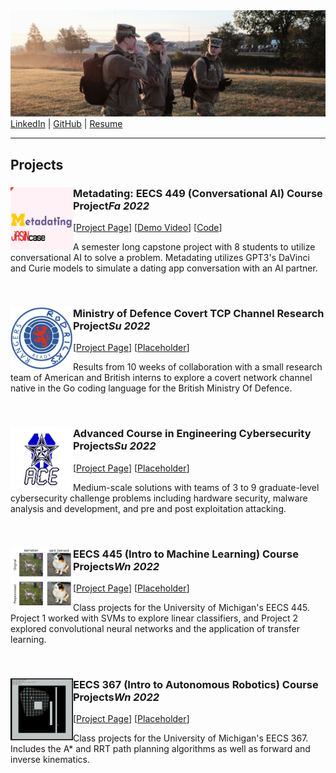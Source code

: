 <!-- <BODY BGCOLOR="FFFFFF"> -->
<CENTER><IMG SRC="/assets/images/copyrotcnerdshit.JPG" ALIGN="BOTTOM"> </CENTER>
<a href="https://www.linkedin.com/in/owenthomasyoung/" target="_blank" rel="noopener noreferrer">LinkedIn</a> | <a href="https://github.com/otyoung" target="_blank" rel="noopener noreferrer">GitHub</a> | <a href="http://www.otyoung.com/assets/documents/Owen%20Young%20Resume.pdf" target="_blank" rel="noopener noreferrer">Resume</a>
<HR>
<section name="projects">
  <H2>Projects</H2>
  <div class="project-section">
    <img src="/assets/images/metadating.png" align="left" width="100">
    <H3>Metadating: EECS 449 (Conversational AI) Course Project<em>Fa 2022</em></H3>
    [<a href="https://www.otyoung.com/projects/metadating" target="_blank" rel="noopener noreferrer">Project Page</a>] [<a href="https://www.youtube.com/watch?v=uCLP3tOa7M8" target="_blank" rel="noopener noreferrer">Demo Video</a>] [<a href="https://github.com/JasInCase/Metadating" target="_blank" rel="noopener noreferrer">Code</a>]
    <p>A semester long capstone project with 8 students to utilize conversational AI to solve a problem. Metadating utilizes GPT3's DaVinci and Curie models to simulate a dating app conversation with an AI partner.</p>
  </div>
  <br>
  <div class="project-section">
    <img src="/assets/images/rrPic.png" align="left" width="100">
    <H3>Ministry of Defence Covert TCP Channel Research Project<em>Su 2022</em></H3>
    [<a href="https://www.otyoung.com/projects/mod-research" target="_blank" rel="noopener noreferrer">Project Page</a>] [<a href="https://github.com/otyoung" target="_blank" rel="noopener noreferrer">Placeholder</a>]
    <p>Results from 10 weeks of collaboration with a small research team of American and British interns to explore a covert network channel native in the Go coding language for the British Ministry Of Defence.</p>
  </div>
  <br>
  <div class="project-section">
    <img src="/assets/images/acePic.png" align="left" width="100">
    <H3>Advanced Course in Engineering Cybersecurity Projects<em>Su 2022</em></H3>
    [<a href="https://www.otyoung.com/projects/ace-cyber" target="_blank" rel="noopener noreferrer">Project Page</a>] [<a href="https://github.com/otyoung" target="_blank" rel="noopener noreferrer">Placeholder</a>]
    <p>Medium-scale solutions with teams of 3 to 9 graduate-level cybersecurity challenge problems including hardware security, malware analysis and development, and pre and post exploitation attacking.</p>
  </div>
  <br>
  <div class="project-section">
    <img src="/assets/images/eecs445sc.png" align="left" width="100">
    <H3>EECS 445 (Intro to Machine Learning) Course Projects<em>Wn 2022</em></H3>
    [<a href="https://www.otyoung.com/projects/eecs445" target="_blank" rel="noopener noreferrer">Project Page</a>] [<a href="https://github.com/otyoung" target="_blank" rel="noopener noreferrer">Placeholder</a>]
    <p>Class projects for the University of Michigan's EECS 445. Project 1 worked with SVMs to explore linear classifiers, and Project 2 explored convolutional neural networks and the application of transfer learning.</p>
  </div>
  <br>
  <div class="project-section">
    <img src="/assets/images/eecs367sc.png" align="left" width="100">
    <H3>EECS 367 (Intro to Autonomous Robotics) Course Projects<em>Wn 2022</em></H3>
    [<a href="https://www.otyoung.com/projects/eecs367" target="_blank" rel="noopener noreferrer">Project Page</a>] [<a href="https://github.com/otyoung" target="_blank" rel="noopener noreferrer">Placeholder</a>]
    <p>Class projects for the University of Michigan's EECS 367. Includes the A* and RRT path planning algorithms as well as forward and inverse kinematics.</p>
  </div>
  <br>
<!--   <hr> -->
  </section>
